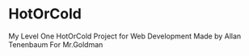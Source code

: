 # HotOrCold
My Level One HotOrCold Project for Web Development
Made by Allan Tenenbaum
For Mr.Goldman
